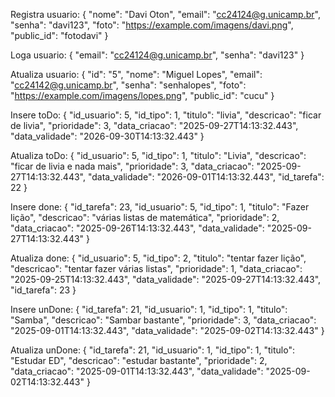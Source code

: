 Registra usuario: 
{
    "nome": "Davi Oton",
    "email": "cc24124@g.unicamp.br",
    "senha": "davi123",
    "foto": "https://example.com/imagens/davi.png",
    "public_id": "fotodavi"
}

Loga usuario:
{
	"email": "cc24124@g.unicamp.br",
	"senha": "davi123"
}

Atualiza usuario:
{
	"id": "5",
    "nome": "Miguel Lopes",
    "email": "cc24142@g.unicamp.br",
    "senha": "senhalopes",
    "foto": "https://example.com/imagens/lopes.png",
    "public_id": "cucu"
}

Insere toDo:
{
	"id_usuario": 5,
	"id_tipo": 1,
	"titulo": "livia",
	"descricao": "ficar de livia",
	"prioridade": 3,
	"data_criacao": "2025-09-27T14:13:32.443",
	"data_validade": "2026-09-30T14:13:32.443"
}

Atualiza toDo:
{
	"id_usuario": 5,
	"id_tipo": 1,
	"titulo": "Livia",
	"descricao": "ficar de livia e nada mais",
	"prioridade": 3,
	"data_criacao": "2025-09-27T14:13:32.443",
	"data_validade": "2026-09-01T14:13:32.443",
	"id_tarefa": 22
}

Insere done:
{
	"id_tarefa": 23,
	"id_usuario": 5,
	"id_tipo": 1,
	"titulo": "Fazer lição",
	"descricao": "várias listas de matemática",
	"prioridade": 2,
	"data_criacao": "2025-09-26T14:13:32.443",
	"data_validade": "2025-09-27T14:13:32.443"
}

Atualiza done:
{
	"id_usuario": 5,
	"id_tipo": 2,
	"titulo": "tentar fazer lição",
	"descricao": "tentar fazer várias listas",
	"prioridade": 1,
	"data_criacao": "2025-09-25T14:13:32.443",
	"data_validade": "2025-09-27T14:13:32.443",
	"id_tarefa": 23
}

Insere unDone:
{
	"id_tarefa": 21,
	"id_usuario": 1,
	"id_tipo": 1,
	"titulo": "Samba",
	"descricao": "Sambar bastante",
	"prioridade": 3,
	"data_criacao": "2025-09-01T14:13:32.443",
	"data_validade": "2025-09-02T14:13:32.443"
}

Atualiza unDone:
{
	"id_tarefa": 21,
	"id_usuario": 1,
	"id_tipo": 1,
	"titulo": "Estudar ED",
	"descricao": "estudar bastante",
	"prioridade": 2,
	"data_criacao": "2025-09-01T14:13:32.443",
	"data_validade": "2025-09-02T14:13:32.443"
}